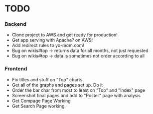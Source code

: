 # TODO
### Backend
* Clone project to AWS and get ready for production!
* Get app serving with Apache? on AWS!
* Add redirect rules to yo-mom.com!
* Bug on wikis#top -> returns data for all months, not just requested
* Bug on wikis#top -> data is sometimes not order according to all

### Frontend
* Fix titles and stuff on "Top" charts
* Get all of the graphs and pages set up. Do it
* Order the bar char from most to least on "Top" and "Index" page
* Screenshot final pages and add to "Poster" page with analysis
* Get Compage Page Working
* Get Search Page working
